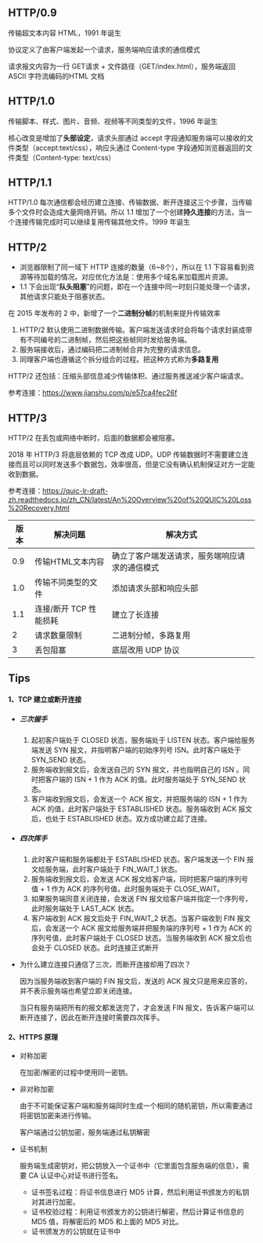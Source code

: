 ## HTTP/0.9

传输超文本内容 HTML，1991 年诞生

协议定义了由客户端发起一个请求，服务端响应请求的通信模式

请求报文内容为一行 GET请求 + 文件路径（GET/index.html），服务端返回 ASCII 字符流编码的HTML 文档

## HTTP/1.0

传输脚本、样式、图片、音频、视频等不同类型的文件，1996 年诞生

核心改变是增加了**头部设定**，请求头部通过 accept 字段通知服务端可以接收的文件类型（accept:text/css），响应头通过 Content-type 字段通知浏览器返回的文件类型（Content-type: text/css）

## HTTP/1.1

HTTP/1.0 每次通信都会经历建立连接、传输数据、断开连接这三个步骤，当传输多个文件时会造成大量网络开销。所以 1.1 增加了一个创建**持久连接**的方法，当一个连接传输完成时可以继续复用传输其他文件。1999 年诞生

## HTTP/2

- 浏览器限制了同一域下 HTTP 连接的数量（6~8个），所以在 1.1  下容易看到资源等待加载的情况。对应优化方法是：使用多个域名来加载图片资源。
- 1.1 下会出现“**队头阻塞**”的问题，即在一个连接中同一时刻只能处理一个请求，其他请求只能处于阻塞状态。

在 2015 年发布的 2 中，新增了一个**二进制分帧**的机制来提升传输效率

1. HTTP/2 默认使用二进制数据传输。客户端发送请求时会将每个请求封装成带有不同编号的二进制帧，然后把这些帧同时发给服务端。
2. 服务端接收后，通过编码把二进制帧合并为完整的请求信息。
3. 同理客户端也遵循这个拆分组合的过程。把这种方式称为**多路复用**

HTTP/2 还包括：压缩头部信息减少传输体积、通过服务推送减少客户端请求。

参考连接：https://www.jianshu.com/p/e57ca4fec26f

## HTTP/3

HTTP/2 在丢包或网络中断时，后面的数据都会被阻塞。

2018 年 HTTP/3 将底层依赖的 TCP 改成 UDP。UDP 传输数据时不需要建立连接而且可以同时发送多个数据包，效率很高，但是它没有确认机制保证对方一定能收到数据。

参考连接：https://quic-lr-draft-zh.readthedocs.io/zh_CN/latest/An%20Overview%20of%20QUIC%20Loss%20Recovery.html



| 版本 | 解决问题               | 解决方式                                       |
| ---- | ---------------------- | ---------------------------------------------- |
| 0.9  | 传输HTML文本内容       | 确立了客户端发送请求，服务端响应请求的通信模式 |
| 1.0  | 传输不同类型的文件     | 添加请求头部和响应头部                         |
| 1.1  | 连接/断开 TCP 性能损耗 | 建立了长连接                                   |
| 2    | 请求数量限制           | 二进制分帧，多路复用                           |
| 3    | 丢包阻塞               | 底层改用 UDP 协议                              |



## Tips

#### 1、TCP 建立或断开连接

- ##### 三次握手

  1. 起初客户端处于 CLOSED 状态，服务端处于 LISTEN 状态。客户端给服务端发送 SYN 报文，并指明客户端的初始序列号 ISN。此时客户端处于 SYN_SEND 状态。
  2. 服务端收到报文后，会发送自己的 SYN 报文，并也指明自己的 ISN 。同时把客户端的 ISN + 1 作为 ACK 的值。此时服务端处于 SYN_SEND 状态。
  3. 客户端收到报文后，会发送一个 ACK 报文，并把服务端的 ISN + 1 作为 ACK 的值，此时客户端处于 ESTABLISHED 状态。服务端收到 ACK 报文后，也处于 ESTABLISHED 状态。双方成功建立起了连接。

- ##### 四次挥手

  1. 此时客户端和服务端都处于 ESTABLISHED 状态。客户端发送一个 FIN 报文给服务端，此时客户端处于 FIN_WAIT_1 状态。
  2. 服务端收到报文后，会发送 ACK 报文给客户端，同时把客户端的序列号值 + 1 作为 ACK 的序列号值，此时服务端处于 CLOSE_WAIT。
  3. 如果服务端同意关闭连接，会发送 FIN 报文给客户端并指定一个序列号，此时服务端处于 LAST_ACK 状态。
  4. 客户端收到 ACK 报文后处于 FIN_WAIT_2 状态。当客户端收到 FIN 报文后，会发送一个 ACK 报文给服务端并把服务端的序列号 + 1 作为 ACK 的序列号值，此时客户端处于 CLOSED 状态。当服务端收到 ACK 报文后也会处于 CLOSED 状态。此时连接正式断开

- 为什么建立连接只通信了三次，而断开连接却用了四次？

  因为当服务端收到客户端的 FIN 报文后，发送的 ACK 报文只是用来应答的，并不表示服务端也希望立即关闭连接。

  当只有服务端把所有的报文都发送完了，才会发送 FIN 报文，告诉客户端可以断开连接了，因此在断开连接时需要四次挥手。

#### 2、HTTPS 原理

- 对称加密

  在加密/解密的过程中使用同一密钥。

- 非对称加密

  由于不可能保证客户端和服务端同时生成一个相同的随机密钥，所以需要通过将密钥加密来进行传输。

  客户端通过公钥加密，服务端通过私钥解密

- 证书机制

  服务端生成密钥对，把公钥放入一个证书中（它里面包含服务端的信息），需要 CA 认证中心对证书进行签名。

  - 证书签名过程：将证书信息进行 MD5 计算，然后利用证书颁发方的私钥对其进行加密。
  - 证书校验过程：利用证书颁发方的公钥进行解密，然后计算证书信息的 MD5 值，将解密后的 MD5 和上面的 MD5 对比。
  - 证书颁发方的公钥就在证书中



